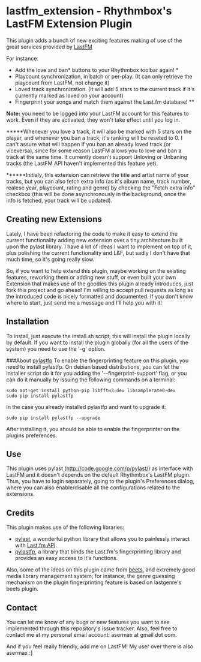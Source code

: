 lastfm_extension - Rhythmbox&#39;s LastFM Extension Plugin
==========================================================

This plugin adds a bunch of new exciting features making of use of the great services provided by [LastFM](http://http://www.last.fm/)

For instance:
* Add the love and ban* buttons to your Rhythmbox toolbar again! \*
* Playcount synchronization, in batch or per-play. (It can only retrieve the playcount from LastFM, not change it)
* Loved track synchronization. (It will add 5 stars to the current track if it's currently marked as loved on your account)
* Fingerprint your songs and match them against the Last.fm database! \*\*

**Note:** you need to be logged into your LastFM account for this features to work. Even if they are activated, they won't take effect until you log in.

**\***Whenever you love a track, it will also be marked with 5 stars on the player, and whenever you ban a track, it's ranking will be reseted to 0. I can't assure what will happen if you ban an already loved track (or viceversa), since for some reason LastFM allows you to love and ban a track at the same time.
It currently doesn't support Unloving or Unbaning tracks (the LastFM API haven't implemented this feature yet).

**\*\***Initialy, this extension can retrieve the title and artist name of your tracks, but you can also fetch extra info (as it's album name, track number, realese year, playcount, rating and genre) by checking the "Fetch extra info" checkbox (this will be done asynchronously in the background, once the info is fetched, your track will be updated).

Creating new Extensions
-----------------------
Lately, I have been refactoring the code to make it easy to extend the current functionality adding new extension over a tiny architecture built upon the pylast library. I have a lot of ideas I want to implement on top of it, plus polishing the current functionality and L&F, but sadly I don't have that much time, so it's going really slow.

So, if you want to help extend this plugin, maybe working on the existing features, reworking them or adding new stuff, or even built your own Extension that makes use of the goodies this plugin already introduces, just fork this project and go ahead! I'm willing to accept pull requests as long as the introduced code is nicely formatted and documented. If you don't know where to start, just send me a message and I'll help you with it!

Installation
------------
To install, just execute the install.sh script; this will install the plugin locally by default. 
If you want to install the plugin globally (for all the users of the system) you need to use the '-g' option.

###About [pylastfp](http://pypi.python.org/pypi/pylastfp/0.1)
To enable the fingerprinting feature on this plugin, you need to install pylastfp.
On debian based distributions, you can let the installer script do it for you adding the '--fingerprint-support' flag, or you can do it manually by issuing the following commands on a terminal:
```
sudo apt-get install python-pip libfftw3-dev libsamplerate0-dev
sudo pip install pylastfp
```

In the case you already installed pylastfp and want to upgrade it:
```
sudo pip install pylastfp --upgrade
```

After installing it, you should be able to enable the fingerprinter on the plugins preferences.

Use
---
This plugin uses pylast (http://code.google.com/p/pylast/) as interface with LastFM and it doesn't depends on the default Rhythmbox's LastFM plugin. Thus, you have to login separately, going to the plugin's Preferences dialog, where you can also enable/disable all the configurations related to the extensions.

Credits
-------
This plugin makes use of the following libraries:
* [pylast](http://code.google.com/p/pylast/), a wonderful python library that allows you to painlessly interact with [Last.fm API](http://www.last.fm/api).
* [pylastfp](http://pypi.python.org/pypi/pylastfp/0.1), a library that binds the Last.fm's fingerprinting library and provides an easy access to it's functions.

Also, some of the ideas on this plugin came from [beets](https://github.com/sampsyo/beets), and extremely good media library management system; for instance, the genre guessing mechanism on the plugin fingerprinting feature is based on lastgenre's beets plugin.

Contact
-------
You can let me know of any bugs or new features you want to see implemented through this repository's issue tracker.
Also, feel free to contact me at my personal email account: asermax at gmail dot com.

And if you feel really friendly, add me on LastFM! My user over there is also asermax :]


